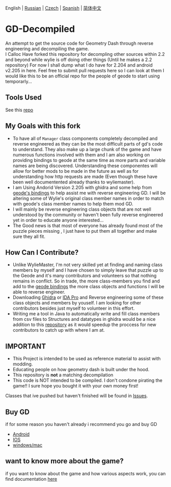  English | [Russian](README-RU.md) | [Czech](README-CZ.md) | [Spanish](README-ES.md) | [简体中文](README-CN.md)

# GD-Decompiled
 An attempt to get the source code for Geometry Dash through reverse engineering and decompiling the game.  
I Calloc Have forked this repository for decompling other sources within 2.2 and beyond while wylie is off doing other things (Until he makes a 2.2 repository)
For now I shall dump what I do have for 2.204 and android v2.205 in here. Feel free to submit pull requests here so I can look at them I would like this to be an official repo for the people of geode to start using temporarly...


## Tools Used
See this [repo](https://github.com/CallocGD/Geometry-Dash-Miscellaneous-Decomp-Tools)


## My Goals with this fork
- To have all of `Manager` class components completely decompiled and reverse engineered as they can be the most difficult parts of gd's code to understand. They also make up a large chunk of the game and have numerous functions involved with them and I am also working on providing bindings to geode at the same time as more parts and variable names are being discovered. Understanding these componentes will allow for better mods to be made in the future as well as for understanding how http requests are made (Even though these have been well documentented already thanks to wyliemaster).
- I am Using Andorid Version 2.205 with ghidra and some help from [geode's bindings](https://github.com/geode-sdk/bindings) to help assist me with reverse engineering GD. I will be altering some of Wylie's original class member names in order to match with geode's class member names to help them mod GD.
- I will mainly be reverse engineering class objects that are not well understood by the community or haven't been fully reverse engineered yet in order to educate anyone interested...
- The Good news is that most of everyone has already found most of the puzzle pieces missing , I just have to put them all together and make sure they all fit.

## How Can I Contribute?
- Unlike WylieMaster, I'm not very skilled yet at finding and naming class members by myself and I have chosen to simply leave that puzzle up to the Geode and it's many contributors and volunteers so that nothing remains in conflict. So in trade, the more class-members you find and add to the [geode bindings](https://github.com/geode-sdk/bindings) the more class objects and functions I will be able to reverse engineer.
- Downloading [Ghidra](https://github.com/NationalSecurityAgency/ghidra) or [IDA Pro](https://hex-rays.com/IDA-pro/) and Reverse engineering some of these class objects and members by youself. I am looking for other contributors besides just myself to volunteer in this effort.
- Writing me a tool in Java to automatically write and fill class members from csv files to Structures and datatypes in ghidra would be a nice addition to this [repository](https://github.com/CallocGD/Geometry-Dash-Miscellaneous-Decomp-Tools) as it would speedup the proccess for new contributors to catch up with where I am at.


## IMPORTANT

- This Project is intended to be used as reference material to assist with modding.
- Educating people on how geometry dash is built under the hood. 
- This repository is <b>not</b> a matching decompilation
- This code is NOT intended to be compiled. I don't condone pirating the game!! I sure hope you bought it with your own money first!

Classes that ive pushed but haven't finished will be found in [Issues](https://github.com/Wyliemaster/GD-Decompiled/issues).

## Buy GD

if for some reason you haven't already i recommend you go and buy GD

- [Android](https://play.google.com/store/apps/details?id=com.robtopx.geometryjump&hl=en_GB&gl=US)
- [IOS](https://apps.apple.com/us/app/geometry-dash/id625334537)
- [windows/mac](https://store.steampowered.com/app/322170/Geometry_Dash/)

## want to know more about the game?

if you want to know about the game and how various aspects work, you can find documentation [here](https://github.com/Wyliemaster/gddocs)
